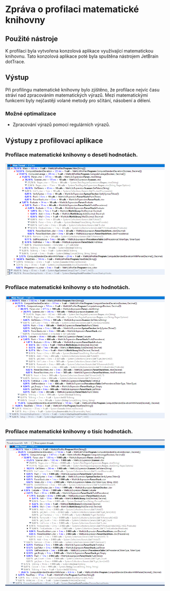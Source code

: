 # Zpráva o profilaci matematické knihovny

## Použité nástroje
K profilaci byla vytvořena konzolová aplikace využívající matematickou knihovnu.
Tato konzolová aplikace poté byla spuštěna nástrojem JetBrain dotTrace.

## Výstup
Při profilingu matematické knihovny bylo zjištěno, že profilace nejvíc času stráví nad zpracováním matematických výrazů.
Mezi matematickými funkcemi byly nejčastěji volané metody pro sčítání, násobení a dělení.

### Možné optimalizace
- Zpracování výrazů pomocí regulárních výrazů.

## Výstupy z profilovací aplikace

### Profilace matematické knihovny o deseti hodnotách.
![vystup.10.png](vystup.10.png)
<div style="page-break-after: always;"></div>

### Profilace matematické knihovny o sto hodnotách.
![vystup.100.png](vystup.100.png)
<div style="page-break-after: always;"></div>

### Profilace matematické knihovny o tisíc hodnotách.
![vystup.1000.png](vystup.1000.png)
<div style="page-break-after: always;"></div>
